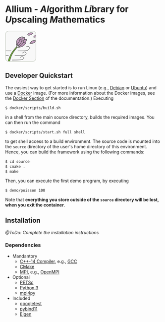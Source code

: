 # Allium - *Al*gorithm *Li*brary for *U*pscaling *M*athematics

![Allium Logo](doc/logo_allium.png)

## Developer Quickstart

The easiest way to get started is to run Linux (e.g.,
[Debian](https://debian.org) or [Ubuntu](https://ubuntu.com)) and use a
[Docker](https://www.docker.com/) image.
(For more information about the Docker images, see the [Docker
Section](doc/docker.md) of the documentation.) Executing

    $ docker/scripts/build.sh

in a shell from the main source directory, builds the required images. You
can then run the command

    $ docker/scripts/start.sh full shell

to get shell access to a build environment. The source code is mounted into
the `source` directory of the user's home directory of this environment.
Hence, you can build the framework using the following commands:

    $ cd source
    $ cmake .
    $ make

Then, you can execute the first demo program, by executing

    $ demo/poisson 100

Note that **everything you store outside of the `source` directory will be
lost, when you exit the container**.

## Installation

*@ToDo: Complete the installation instructions*

### Dependencies

- Mandantory
  - [C++-14 Compiler](https://en.wikipedia.org/wiki/C%2B%2B14),
    e.g., [GCC](https://gcc.gnu.org/)
  - [CMake](https://cmake.org)
  - [MPI](https://en.wikipedia.org/wiki/Message_Passing_Interface), e.g.,
    [OpenMPI](https://www.open-mpi.org/)
- Optional
  - [PETSc](https://www.python.org/)
  - [Python 3](https://www.python.org/)
  - [mpi4py](https://bitbucket.org/mpi4py/mpi4py)
- Included
  - [googletest](https://github.com/google/googletest)
  - [pybind11](https://github.com/pybind/pybind11)
  - [Eigen](http://eigen.tuxfamily.org/)



